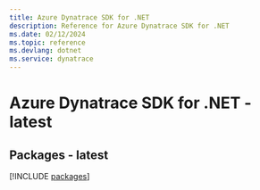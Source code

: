 ```yaml
---
title: Azure Dynatrace SDK for .NET
description: Reference for Azure Dynatrace SDK for .NET
ms.date: 02/12/2024
ms.topic: reference
ms.devlang: dotnet
ms.service: dynatrace
---
```

# Azure Dynatrace SDK for .NET - latest
## Packages - latest
[!INCLUDE [packages](dynatrace-index.md)]